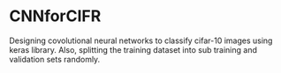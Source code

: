 # CNNforCIFR

Designing covolutional neural networks to classify cifar-10 images using keras library. Also, splitting the training dataset into sub training and validation sets randomly.
